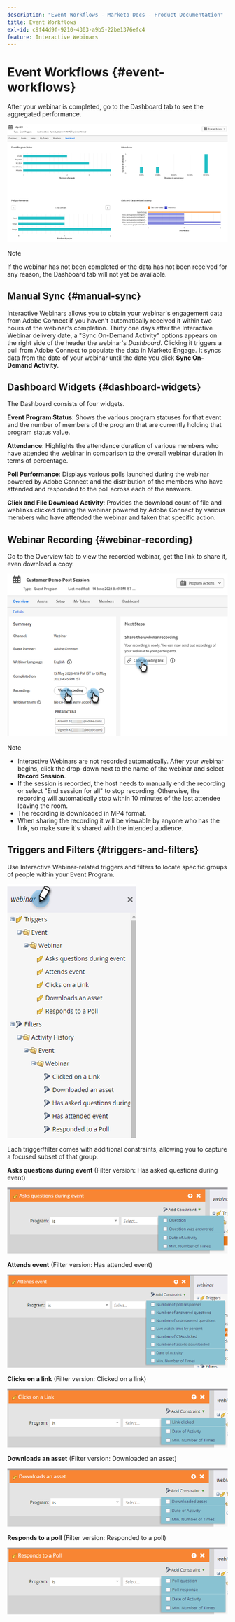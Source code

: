 ```yaml
---
description: "Event Workflows - Marketo Docs - Product Documentation"
title: Event Workflows
exl-id: c9f44d9f-9210-4303-a9b5-22be1376efc4
feature: Interactive Webinars
---
```

# Event Workflows {#event-workflows}

After your webinar is completed, go to the Dashboard tab to see the aggregated performance.

   ![](assets/event-workflows-1.png)

>[!NOTE]
>
>If the webinar has not been completed or the data has not been received for any reason, the Dashboard tab will not yet be available.

## Manual Sync {#manual-sync}

Interactive Webinars allows you to obtain your webinar's engagement data from Adobe Connect if you haven't automatically received it within two hours of the webinar's completion. Thirty one days after the Interactive Webinar delivery date, a "Sync On-Demand Activity" options appears on the right side of the header the webinar's _Dashboard_. Clicking it triggers a pull from Adobe Connect to populate the data in Marketo Engage. It syncs data from the date of your webinar until the date you click **Sync On-Demand Activity**.

## Dashboard Widgets {#dashboard-widgets}

The Dashboard consists of four widgets.

**Event Program Status**: Shows the various program statuses for that event and the number of members of the program that are currently holding that program status value.

**Attendance**: Highlights the attendance duration of various members who have attended the webinar in comparison to the overall webinar duration in terms of percentage.

**Poll Performance**: Displays various polls launched during the webinar powered by Adobe Connect and the distribution of the members who have attended and responded to the poll across each of the answers.

**Click and File Download Activity**: Provides the download count of file and weblinks clicked during the webinar powered by Adobe Connect by various members who have attended the webinar and taken that specific action.

## Webinar Recording {#webinar-recording}

Go to the Overview tab to view the recorded webinar, get the link to share it, even download a copy.

   ![](assets/event-workflows-2.png)

>[!NOTE]
>
>* Interactive Webinars are not recorded automatically. After your webinar begins, click the drop-down next to the name of the webinar and select **Record Session**.
>* If the session is recorded, the host needs to manually end the recording or select "End session for all" to stop recording. Otherwise, the recording will automatically stop within 10 minutes of the last attendee leaving the room.
>* The recording is downloaded in MP4 format.
>* When sharing the recording it will be viewable by anyone who has the link, so make sure it's shared with the intended audience.

## Triggers and Filters {#triggers-and-filters}

Use Interactive Webinar-related triggers and filters to locate specific groups of people within your Event Program.

   ![](assets/event-workflows-3.png)

Each trigger/filter comes with additional constraints, allowing you to capture a focused subset of that group.

**Asks questions during event** (Filter version: Has asked questions during event)

   ![](assets/event-workflows-4.png)

**Attends event** (Filter version: Has attended event)

   ![](assets/event-workflows-5.png)

**Clicks on a link** (Filter version: Clicked on a link)

   ![](assets/event-workflows-6.png)

**Downloads an asset** (Filter version: Downloaded an asset)

   ![](assets/event-workflows-7.png)

**Responds to a poll** (Filter version: Responded to a poll)

   ![](assets/event-workflows-8.png)
